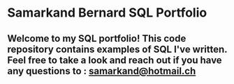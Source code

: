# Samarkand Bernard SQL Portfolio

## Welcome to my SQL portfolio! This code repository contains examples of SQL I've written. Feel free to take a look and reach out if you have any questions to : samarkand@hotmail.ch

